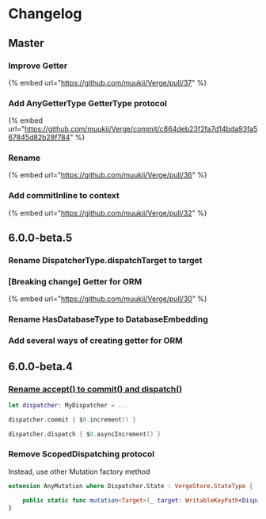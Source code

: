# Changelog

## Master

### Improve Getter

{% embed url="https://github.com/muukii/Verge/pull/37" %}



### Add AnyGetterType GetterType protocol

{% embed url="https://github.com/muukii/Verge/commit/c864deb23f2fa7d14bda93fa567845d82b28f784" %}



### Rename

{% embed url="https://github.com/muukii/Verge/pull/36" %}



### Add commitInline to context

{% embed url="https://github.com/muukii/Verge/pull/32" %}



## 6.0.0-beta.5

### Rename DispatcherType.dispatchTarget to target

### \[Breaking change\] Getter for ORM

{% embed url="https://github.com/muukii/Verge/pull/30" %}

### Rename HasDatabaseType to DatabaseEmbedding

### Add several ways of creating getter for ORM

## 6.0.0-beta.4

### [Rename accept\(\) to commit\(\) and dispatch\(\)](https://github.com/muukii/Verge/pull/29)

```swift
let dispatcher: MyDispatcher = ...

dispatcher.commit { $0.increment() }

dispatcher.dispatch { $0.asyncIncrement() }
```

### Remove ScopedDispatching protocol

Instead, use other Mutation factory method

```swift
extension AnyMutation where Dispatcher.State : VergeStore.StateType {

    public static func mutation<Target>(_ target: WritableKeyPath<Dispatcher.State, Target>, _ name: StaticString = "", _ file: StaticString = #file, _ function: StaticString = #function, _ line: UInt = #line, inlineMutation: @escaping (inout Target) -> Result) -> VergeStore.AnyMutation<Dispatcher, Result>
}
```

